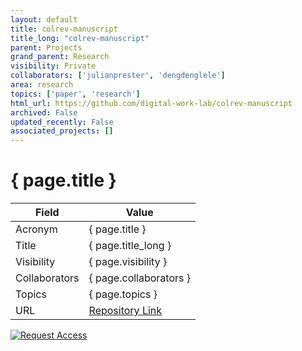 ```yaml
---
layout: default
title: colrev-manuscript
title_long: "colrev-manuscript"
parent: Projects
grand_parent: Research
visibility: Private
collaborators: ['julianprester', 'dengdenglele']
area: research
topics: ['paper', 'research']
html_url: https://github.com/digital-work-lab/colrev-manuscript
archived: False
updated_recently: False
associated_projects: []
---
```


# { page.title }

Field               | Value
------------------- | ----------------------------------
Acronym             | { page.title }
Title               | { page.title_long }
Visibility          | { page.visibility }
Collaborators       | { page.collaborators }
Topics              | { page.topics }
URL                 | [Repository Link](https://github.com/digital-work-lab/colrev-manuscript)

[![Request Access](https://img.shields.io/badge/Request-Access-blue?style=for-the-badge)](https://github.com/digital-work-lab/colrev-manuscript/issues/new?assignees=geritwagner&labels=access+request&template=request-repo-access.md&title=%5BAccess+Request%5D+Request+for+access+to+repository)


